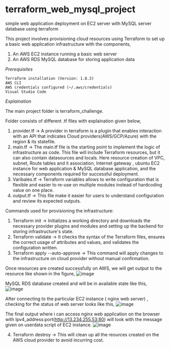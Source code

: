 # terraform_web_mysql_project
simple web application deployment on EC2 server with MySQL server database using terraform

This project involves provisioning cloud resources using Terraform to set up a basic web application infrastructure with the components,
1. An AWS EC2 instance running a basic web server
2. An AWS RDS MySQL database for storing application data

*Prerequisites*

    Terraform installation (Version: 1.8.3)
    AWS CLI
    AWS credentials configured (~/.aws/credentials)
    Visual Studio Code

*Explaination*

The main project folder is terraform_challenge.

Folder consists of different .tf files with explaination given below,

1. provider.tf -> A provider in terraform is a plugin that enables interaction with an API that indicates Cloud providers(AWS/GCP/Azure) with the region & its statefile.
2. main.tf -> The main.tf file is the starting point to implement the logic of infrastructure as code. This file will include Terraform resources, but it can also contain datasources and locals. Here resource creation of VPC, subnet, Route tables and it association, Internet gateway , ubuntu EC2 instance for web application & MySQL database application, and the necessary components required for successful deployment. 
3. Varibales.tf -> Terraform variables allows to write configuration that is flexible and easier to re-use on multiple modules instead of hardcoding value on one place.
4. output.tf -> This file make it easier for users to understand configuration and review its expected outputs.

Commands used for provisioning the infrastructure:

1. Terraform init -> Initializes a working directory and downloads the necessary provider plugins and modules and setting up the backend for storing infrastructure's state.
2. Terraform validate -> It checks the syntax of the Terraform files, ensures the correct usage of attributes and values, and validates the configuration written.
3. Terraform apply --auto-approve -> This command will apply changes to the infrastructure on cloud provider without manual confirmation.
   
Once resources are created successfully on AWS, we will get output to the resource like shown in the figure,
![image](https://github.com/user-attachments/assets/574abd28-9995-4abd-b781-9f6be4020c88)

MySQL RDS database created and will be in available state like this,
![image](https://github.com/user-attachments/assets/7fa130b5-7a2a-4ef9-bb5c-19d68eeecad1)

After connecting to the particular EC2 instance ( nginx web server) , checking for the status of web server looks like this,
![image](https://github.com/user-attachments/assets/4a3dbccd-bf5d-4274-b854-7d24d137760a)

The final output where i can access nginx web application on the browser with Ipv4_address:port(http://13.234.255.53:80) will look with the message given on userdata script of EC2 instance.
![image](https://github.com/user-attachments/assets/78c40aa0-e3f6-423b-87d7-29b0566c14fb)

4. Terraform destroy -> This will clean up all the reources created on the AWS cloud provider to avoid incurring cost.
